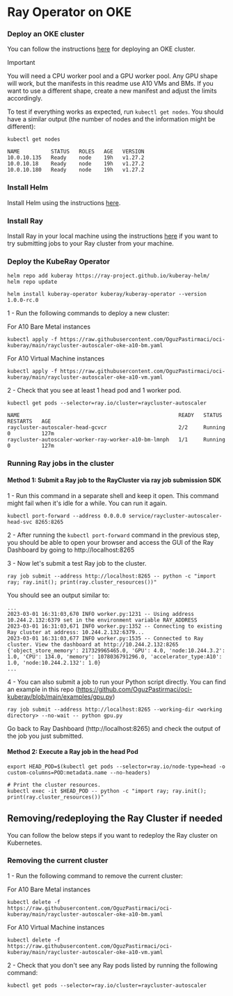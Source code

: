 # Ray Operator on OKE

### Deploy an OKE cluster
You can follow the instructions [here](https://www.oracle.com/webfolder/technetwork/tutorials/obe/oci/oke-full/index.html) for deploying an OKE cluster.

> [!IMPORTANT]  
> You will need a CPU worker pool and a GPU worker pool. Any GPU shape will work, but the manifests in this readme use A10 VMs and BMs. If you want to use a different shape, create a new manifest and adjust the limits accordingly.

To test if everything works as expected, run `kubectl get nodes`. You should have a similar output (the number of nodes and the information might be different):

```
kubectl get nodes

NAME          STATUS   ROLES   AGE   VERSION
10.0.10.135   Ready    node    19h   v1.27.2
10.0.10.18    Ready    node    19h   v1.27.2
10.0.10.180   Ready    node    19h   v1.27.2
```

### Install Helm
Install Helm using the instructions [here](https://helm.sh/docs/intro/install/).

### Install Ray
Install Ray in your local machine using the instructions [here](https://docs.ray.io/en/latest/ray-overview/installation.html) if you want to try submitting jobs to your Ray cluster from your machine.

### Deploy the KubeRay Operator

```
helm repo add kuberay https://ray-project.github.io/kuberay-helm/
helm repo update

helm install kuberay-operator kuberay/kuberay-operator --version 1.0.0-rc.0
```

1 - Run the following commands to deploy a new cluster:

For A10 Bare Metal instances
```
kubectl apply -f https://raw.githubusercontent.com/OguzPastirmaci/oci-kuberay/main/raycluster-autoscaler-oke-a10-bm.yaml
```

For A10 Virtual Machine instances
```
kubectl apply -f https://raw.githubusercontent.com/OguzPastirmaci/oci-kuberay/main/raycluster-autoscaler-oke-a10-vm.yaml
```
2 - Check that you see at least 1 head pod and 1 worker pod.

```
kubectl get pods --selector=ray.io/cluster=raycluster-autoscaler
```

```
NAME                                                   READY   STATUS    RESTARTS   AGE
raycluster-autoscaler-head-gcvcr                       2/2     Running   0          127m
raycluster-autoscaler-worker-ray-worker-a10-bm-lmnph   1/1     Running   0          127m
```

### Running Ray jobs in the cluster

#### Method 1: Submit a Ray job to the RayCluster via ray job submission SDK

1 - Run this command in a separate shell and keep it open. This command might fail when it's idle for a while. You can run it again.

```
kubectl port-forward --address 0.0.0.0 service/raycluster-autoscaler-head-svc 8265:8265
```

2 - After running the `kubectl port-forward` command in the previous step, you should be able to open your browser and access the GUI of the Ray Dashboard by going to http://localhost:8265

3 - Now let's submit a test Ray job to the cluster.

```
ray job submit --address http://localhost:8265 -- python -c "import ray; ray.init(); print(ray.cluster_resources())"
```

You should see an output similar to:

```
...
2023-03-01 16:31:03,670 INFO worker.py:1231 -- Using address 10.244.2.132:6379 set in the environment variable RAY_ADDRESS
2023-03-01 16:31:03,671 INFO worker.py:1352 -- Connecting to existing Ray cluster at address: 10.244.2.132:6379...
2023-03-01 16:31:03,677 INFO worker.py:1535 -- Connected to Ray cluster. View the dashboard at http://10.244.2.132:8265 
{'object_store_memory': 217329965465.0, 'GPU': 4.0, 'node:10.244.3.2': 1.0, 'CPU': 134.0, 'memory': 1078036791296.0, 'accelerator_type:A10': 1.0, 'node:10.244.2.132': 1.0}
...
```

4 - You can also submit a job to run your Python script directly. You can find an example in this repo (https://github.com/OguzPastirmaci/oci-kuberay/blob/main/examples/gpu.py)

```
ray job submit --address http://localhost:8265 --working-dir <working directory> --no-wait -- python gpu.py
```

Go back to Ray Dashboard (http://localhost:8265) and check the output of the job you just submitted.

#### Method 2: Execute a Ray job in the head Pod

```
export HEAD_POD=$(kubectl get pods --selector=ray.io/node-type=head -o custom-columns=POD:metadata.name --no-headers)

# Print the cluster resources.
kubectl exec -it $HEAD_POD -- python -c "import ray; ray.init(); print(ray.cluster_resources())"
```

## Removing/redeploying the Ray Cluster if needed
You can follow the below steps if you want to redeploy the Ray cluster on Kubernetes.

### Removing the current cluster

1 - Run the following command to remove the current cluster:

For A10 Bare Metal instances
```
kubectl delete -f https://raw.githubusercontent.com/OguzPastirmaci/oci-kuberay/main/raycluster-autoscaler-oke-a10-bm.yaml
```

For A10 Virtual Machine instances
```
kubectl delete -f https://raw.githubusercontent.com/OguzPastirmaci/oci-kuberay/main/raycluster-autoscaler-oke-a10-vm.yaml
```

2 - Check that you don't see any Ray pods listed by running the following command:

```
kubectl get pods --selector=ray.io/cluster=raycluster-autoscaler
```
